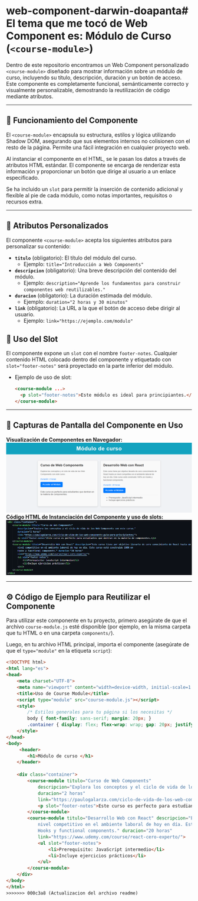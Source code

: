 # web-component-darwin-doapanta# El tema que me tocó de Web Component es: Módulo de Curso (`<course-module>`)

Dentro de este repositorio encontramos un Web Component personalizado `<course-module>` diseñado para mostrar información sobre un módulo de curso, incluyendo su título, descripción, duración y un botón de acceso. Este componente es completamente funcional, semánticamente correcto y visualmente personalizable, demostrando la reutilización de código mediante atributos.

---

## 🚀 Funcionamiento del Componente

El `<course-module>` encapsula su estructura, estilos y lógica utilizando Shadow DOM, asegurando que sus elementos internos no colisionen con el resto de la página. Permite una fácil integración en cualquier proyecto web.

Al instanciar el componente en el HTML, se le pasan los datos a través de atributos HTML estándar. El componente se encarga de renderizar esta información y proporcionar un botón que dirige al usuario a un enlace especificado.

Se ha incluido un `slot` para permitir la inserción de contenido adicional y flexible al pie de cada módulo, como notas importantes, requisitos o recursos extra.

---

## 🎨 Atributos Personalizados

El componente `<course-module>` acepta los siguientes atributos para personalizar su contenido:

* **`titulo`** (obligatorio): El título del módulo del curso.
    * Ejemplo: `title="Introducción a Web Components"`
* **`descripcion`** (obligatorio): Una breve descripción del contenido del módulo.
    * Ejemplo: `description="Aprende los fundamentos para construir componentes web reutilizables."`
* **`duracion`** (obligatorio): La duración estimada del módulo.
    * Ejemplo: `duration="2 horas y 30 minutos"`
* **`link`** (obligatorio): La URL a la que el botón de acceso debe dirigir al usuario.
    * Ejemplo: `link="https://ejemplo.com/modulo"`

## 🧩 Uso del Slot

El componente expone un `slot` con el nombre `footer-notes`. Cualquier contenido HTML colocado dentro del componente y etiquetado con `slot="footer-notes"` será proyectado en la parte inferior del módulo.

* Ejemplo de uso de slot:
    ```html
    <course-module ...>
      <p slot="footer-notes">Este módulo es ideal para principiantes.</p>
    </course-module>
    ```

---

## 📸 Capturas de Pantalla del Componente en Uso


**Visualización de Componentes <course-module> en Navegador:**
![Captura de la ejecucion y mostrando las tarjetas](capturas/ejecucion.png)
**Código HTML de Instanciación del Componente <course-module> y uso de slots:**
![Captura de pantalla de múltiples course-module](capturas/html.png)

---

## ⚙️ Código de Ejemplo para Reutilizar el Componente

Para utilizar este componente en tu proyecto, primero asegúrate de que el archivo `course-module.js` esté disponible (por ejemplo, en la misma carpeta que tu HTML o en una carpeta `components/`).

Luego, en tu archivo HTML principal, importa el componente (asegúrate de que el `type="module"` en la etiqueta `script`):

```html
<!DOCTYPE html>
<html lang="es">
<head>
    <meta charset="UTF-8">
    <meta name="viewport" content="width=device-width, initial-scale=1.0">
    <title>Uso de Course Module</title>
    <script type="module" src="course-module.js"></script>
    <style>
        /* Estilos generales para tu página si los necesitas */
        body { font-family: sans-serif; margin: 20px; }
        .container { display: flex; flex-wrap: wrap; gap: 20px; justify-content: center; }
    </style>
</head>
<body>
     <header>
        <h1>Módulo de curso </h1>
    </header>

    <div class="container">
        <course-module titulo="Curso de Web Components"
            descripcion="Explora los conceptos y el ciclo de vida de los Web Components con este curso."
            duracion="2 horas"
            link="https://paulogalarza.com/ciclo-de-vida-de-los-web-components-guia-para-principiantes/">
            <p slot="footer-notes">Este curso es perfecto para estudiantes que dentran en la materia de componentes.</p>
        </course-module>
        <course-module titulo="Desarrollo Web con React" descripcion="Este curso tiene por objetivo llevarte de cero conocimiento de React hasta un 
            nivel competitivo en el ambiente laboral de hoy en día. Este curso está construido 100% en 
            Hooks y functional components." duracion="20 horas"
            link="https://www.udemy.com/course/react-cero-experto/">
            <ul slot="footer-notes">
                <li>Prerequisito: JavaScript intermedio</li>
                <li>Incluye ejercicios prácticos</li>
            </ul>
        </course-module>
    </div>
</body>
</html>
>>>>>>> 000c3a8 (Actualizacion del archivo readme)
